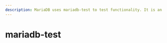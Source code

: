 ```yaml
---
description: MariaDB uses mariadb-test to test functionality. It is an all-in-one test framework doing unit, regression, and conformance testing
---
```


# mariadb-test

